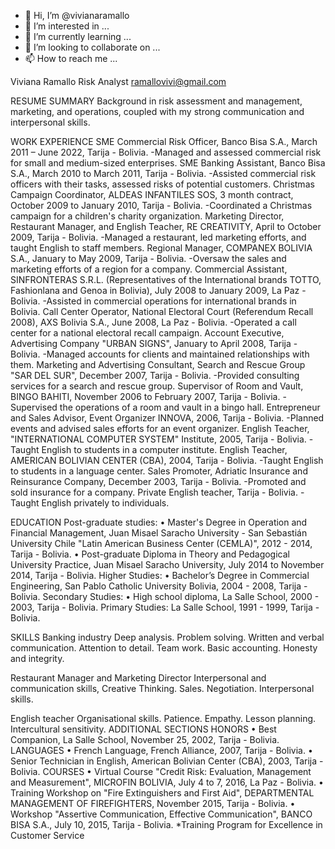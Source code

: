 - 👋 Hi, I’m @vivianaramallo
- 👀 I’m interested in ...
- 🌱 I’m currently learning ...
- 💞️ I’m looking to collaborate on ...
- 📫 How to reach me ...

<!---
vivianaramallo/vivianaramallo is a ✨ special ✨ repository because its `README.md` (this file) appears on your GitHub profile.
You can click the Preview link to take a look at your changes.
--->
Viviana Ramallo
Risk Analyst
ramallovivi@gmail.com


RESUME SUMMARY
Background in risk assessment and management, marketing, and operations, coupled with my strong communication and interpersonal skills.                                          

WORK EXPERIENCE
SME Commercial Risk Officer, Banco Bisa S.A., March 2011 – June 2022, Tarija - Bolivia. -Managed and assessed commercial risk for small and medium-sized enterprises.
SME Banking Assistant, Banco Bisa S.A., March 2010 to March 2011, Tarija - Bolivia. -Assisted commercial risk officers with their tasks, assessed risks of potential customers.
Christmas Campaign Coordinator, ALDEAS INFANTILES SOS, 3 month contract, October 2009 to January 2010, Tarija - Bolivia. -Coordinated a Christmas campaign for a children's charity organization.
Marketing Director, Restaurant Manager, and English Teacher, RE CREATIVITY, April to October 2009, Tarija - Bolivia. -Managed a restaurant, led marketing efforts, and taught English to staff members.
Regional Manager, COMPANEX BOLIVIA S.A., January to May 2009, Tarija - Bolivia. -Oversaw the sales and marketing efforts of a region for a company.
Commercial Assistant, SINFRONTERAS S.R.L. (Representatives of the International brands TOTTO, Fashionlana and Genoa in Bolivia), July 2008 to January 2009, La Paz - Bolivia. -Assisted in commercial operations for international brands in Bolivia.
Call Center Operator, National Electoral Court (Referendum Recall 2008), AXS Bolivia S.A., June 2008, La Paz - Bolivia. -Operated a call center for a national electoral recall campaign.
Account Executive, Advertising Company "URBAN SIGNS", January to April 2008, Tarija - Bolivia. -Managed accounts for clients and maintained relationships with them.
Marketing and Advertising Consultant, Search and Rescue Group "SAR DEL SUR", December 2007, Tarija - Bolivia. -Provided consulting services for a search and rescue group.
Supervisor of Room and Vault, BINGO BAHITI, November 2006 to February 2007, Tarija - Bolivia. -Supervised the operations of a room and vault in a bingo hall.
Entrepreneur and Sales Advisor, Event Organizer INNOVA, 2006, Tarija - Bolivia. -Planned events and advised sales efforts for an event organizer.
English Teacher, "INTERNATIONAL COMPUTER SYSTEM" Institute, 2005, Tarija - Bolivia. -Taught English to students in a computer institute.
English Teacher, AMERICAN BOLIVIAN CENTER (CBA), 2004, Tarija - Bolivia. -Taught English to students in a language center.
Sales Promoter, Adriatic Insurance and Reinsurance Company, December 2003, Tarija - Bolivia. -Promoted and sold insurance for a company.
Private English teacher, Tarija - Bolivia. -Taught English privately to individuals.

EDUCATION
Post-graduate studies:
•	Master's Degree in Operation and Financial Management, Juan Misael Saracho University - San Sebastián University Chile "Latin American Business Center (CEMLA)", 2012 - 2014, Tarija - Bolivia.
•	Post-graduate Diploma in Theory and Pedagogical University Practice, Juan Misael Saracho University, July 2014 to November 2014, Tarija - Bolivia.
Higher Studies:
•	Bachelor’s Degree in Commercial Engineering, San Pablo Catholic University Bolivia, 2004 - 2008, Tarija - Bolivia.
Secondary Studies:
•	High school diploma, La Salle School, 2000 - 2003, Tarija - Bolivia.
Primary Studies: La Salle School, 1991 - 1999, Tarija - Bolivia.

SKILLS
Banking industry 
Deep analysis.
Problem solving.
Written and verbal communication.
Attention to detail.
Team work.
Basic accounting.
Honesty and integrity.

Restaurant Manager and Marketing Director
Interpersonal and communication skills, 
Creative Thinking.
Sales.
Negotiation.
Interpersonal skills.

English teacher
Organisational skills.
Patience.
Empathy.
Lesson planning.
Intercultural sensitivity.
ADDITIONAL SECTIONS
HONORS
•	Best Companion, La Salle School, November 25, 2002, Tarija - Bolivia.
LANGUAGES
•	French Language, French Alliance, 2007, Tarija - Bolivia.
•	Senior Technician in English, American Bolivian Center (CBA), 2003, Tarija - Bolivia.
COURSES
•	Virtual Course "Credit Risk: Evaluation, Management and Measurement", MICROFIN BOLIVIA, July 4 to 7, 2016, La Paz - Bolivia.
•	Training Workshop on "Fire Extinguishers and First Aid", DEPARTMENTAL MANAGEMENT OF FIREFIGHTERS, November 2015, Tarija - Bolivia.
•	Workshop "Assertive Communication, Effective Communication", BANCO BISA S.A., July 10, 2015, Tarija - Bolivia. *Training Program for Excellence in Customer Service















